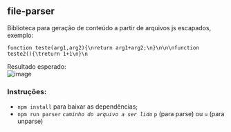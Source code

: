 ## file-parser

Biblioteca para geração de conteúdo a partir de arquivos js escapados, exemplo:

```function teste(arg1,arg2){\nreturn arg1+arg2;\n}\n\n\nfunction teste2(){\treturn 1+1\n}\n```

Resultado esperado:  
![image](https://user-images.githubusercontent.com/80229794/203704840-31c7b539-eac9-4959-9940-94a715c66c6d.png)

### Instruções:
- ```npm install``` para baixar as dependências;
- ```npm run parser``` _```caminho do arquivo a ser lido```_ ```p``` (para parse) ou ```u``` (para unparse)
